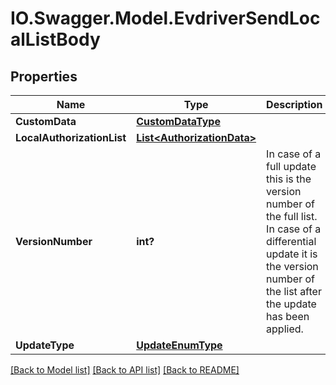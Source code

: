 # IO.Swagger.Model.EvdriverSendLocalListBody
## Properties

Name | Type | Description | Notes
------------ | ------------- | ------------- | -------------
**CustomData** | [**CustomDataType**](CustomDataType.md) |  | [optional] 
**LocalAuthorizationList** | [**List&lt;AuthorizationData&gt;**](AuthorizationData.md) |  | [optional] 
**VersionNumber** | **int?** | In case of a full update this is the version number of the full list. In case of a differential update it is the version number of the list after the update has been applied.   | 
**UpdateType** | [**UpdateEnumType**](UpdateEnumType.md) |  | 

[[Back to Model list]](../README.md#documentation-for-models) [[Back to API list]](../README.md#documentation-for-api-endpoints) [[Back to README]](../README.md)

